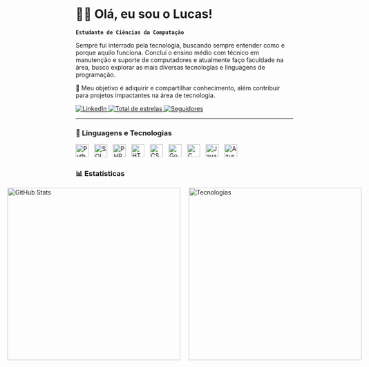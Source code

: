 # 👨‍💻 Olá, eu sou o Lucas!

**`Estudante de Ciências da Computação`**

Sempre fui interrado pela tecnologia, buscando sempre entender como e porque aquilo funciona. Concluí o ensino médio com técnico em manutenção e suporte de computadores e atualmente faço faculdade na área, busco explorar as mais diversas tecnologias e linguagens de programação.

🌟 Meu objetivo é adiquirir e compartilhar conhecimento, além contribuir para projetos impactantes na área de tecnologia.

<p align="left">
    <a href="https://www.linkedin.com/in/lucas-leite-finizola-costa-228b3a184/" target="_blank">
        <img 
            alt="LinkedIn" 
            title="Conecte-se comigo no LinkedIn" 
            src="https://img.shields.io/badge/-Conectar%20no%20LinkedIn-0A66C2?style=for-the-badge&logo=linkedin&logoColor=white"
        />
    </a>
    <a href="https://github.com/Lucas-Finizola?tab=repositories&sort=stargazers">
        <img 
            alt="Total de estrelas" 
            title="Total de estrelas GitHub" 
            src="https://custom-icon-badges.demolab.com/github/stars/Lucas-Finizola?color=55960c&style=for-the-badge&labelColor=488207&logo=star&label=Estrelas"
        />
    </a>
    <a href="https://github.com/Lucas-Finizola?tab=followers">
        <img 
            alt="Seguidores" 
            title="Me siga no GitHub" 
            src="https://custom-icon-badges.demolab.com/github/followers/Lucas-Finizola?color=236ad3&labelColor=1155ba&style=for-the-badge&logo=github&label=Seguidores&logoColor=white"
        />
    </a>
</p>

---

### 🤖 Linguagens e Tecnologias
<img 
    align="left" 
    alt="Python" 
    title="Python" 
    width="30px" 
    style="padding-right: 10px;" 
    src="https://cdn.jsdelivr.net/gh/devicons/devicon/icons/python/python-original.svg" 
/>
<img 
    align="left" 
    alt="SQL" 
    title="SQL" 
    width="30px" 
    style="padding-right: 10px;" 
    src="https://cdn.jsdelivr.net/gh/devicons/devicon/icons/mysql/mysql-original-wordmark.svg" 
/>
<img 
    align="left" 
    alt="PHP" 
    title="PHP" 
    width="30px" 
    style="padding-right: 10px;" 
    src="https://cdn.jsdelivr.net/gh/devicons/devicon/icons/php/php-original.svg" 
/>
<img 
    align="left" 
    alt="HTML" 
    title="HTML" 
    width="30px" 
    style="padding-right: 10px;" 
    src="https://cdn.jsdelivr.net/gh/devicons/devicon/icons/html5/html5-original.svg" 
/>
<img 
    align="left" 
    alt="CSS" 
    title="CSS" 
    width="30px" 
    style="padding-right: 10px;" 
    src="https://cdn.jsdelivr.net/gh/devicons/devicon/icons/css3/css3-original.svg" 
/>
<img 
    align="left" 
    alt="Godot" 
    title="Godot" 
    width="30px" 
    style="padding-right: 10px;" 
    src="https://cdn.jsdelivr.net/gh/devicons/devicon/icons/godot/godot-original.svg" 
/>
<img 
    align="left" 
    alt="C" 
    title="C" 
    width="30px" 
    style="padding-right: 10px;" 
    src="https://cdn.jsdelivr.net/gh/devicons/devicon/icons/c/c-original.svg" 
/>
<img 
    align="left" 
    alt="JavaScript" 
    title="JavaScript" 
    width="30px" 
    style="padding-right: 10px;" 
    src="https://cdn.jsdelivr.net/gh/devicons/devicon/icons/javascript/javascript-original.svg" 
/>
<img 
    align="left" 
    alt="Azure" 
    title="Azure" 
    width="30px" 
    style="padding-right: 10px;" 
    src="https://cdn.jsdelivr.net/gh/devicons/devicon/icons/azure/azure-original.svg" 
/>

<br />
<br />

### 📊 Estatísticas

<div style="display: flex; justify-content: center; align-items: center; gap: 20px;">
  <img 
    src="https://github-readme-stats.vercel.app/api?username=Lucas-Finizola&show_icons=true&theme=tokyonight&include_all_commits=true&locale=pt-br" 
    alt="GitHub Stats" 
    width="400px"
  />
  <img 
    src="https://github-readme-stats.vercel.app/api/top-langs/?username=Lucas-Finizola&theme=tokyonight&layout=compact&custom_title=Tecnologias&langs_count=9" 
    alt="Tecnologias" 
    width="400px"
  />
</div>


